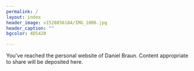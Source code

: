 ```yaml
---
permalink: /
layout: index
header_image: v1528856184/IMG_1006.jpg
header_caption: ""
bgcolor: 4D5420

---
```


You've reached the personal website of Daniel Braun. Content appropriate to share will be deposited here.
